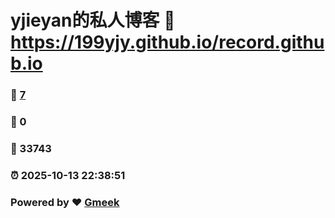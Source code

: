 # yjieyan的私人博客 :link: https://199yjy.github.io/record.github.io 
### :page_facing_up: [7](https://199yjy.github.io/record.github.io/tag.html) 
### :speech_balloon: 0 
### :hibiscus: 33743 
### :alarm_clock: 2025-10-13 22:38:51 
### Powered by :heart: [Gmeek](https://github.com/Meekdai/Gmeek)
